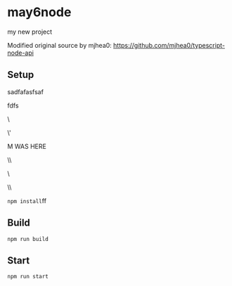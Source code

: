 # may6node

my new project

Modified original source by mjhea0: https://github.com/mjhea0/typescript-node-api

## Setup














sadfafasfsaf












fdfs
























































\













































\\\'









M WAS HERE

















































\\\

































\\








\\\






























`npm install`ff












## Build







`npm run build`





## Start

`npm run start`



